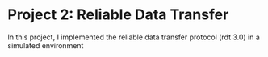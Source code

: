 # Project 2: Reliable Data Transfer

In this project, I implemented the reliable data transfer protocol (rdt 3.0) in a simulated environment
